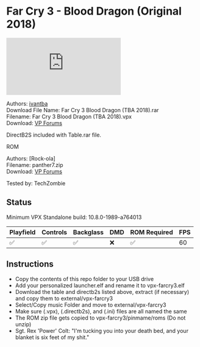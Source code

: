 # Far Cry 3 - Blood Dragon (Original 2018)

![Table Preview](https://www.vpforums.org/index.php?app=downloads&module=display&section=screenshot&record=72006&id=13657&full=1)

Authors: [ivantba](https://www.vpforums.org/index.php?showuser=123858)  
Download File Name:  Far Cry 3 Blood Dragon (TBA 2018).rar  
Filename: Far Cry 3 Blood Dragon (TBA 2018).vpx  
Download: [VP Forums](https://www.vpforums.org/index.php?app=downloads&showfile=13657)

DirectB2S included with Table.rar file. 

ROM

Authors: [Rock-ola]  
Filename: panther7.zip  
Download: [VP Forums](https://pinballnirvana.com/forums/resources/panther7.2147/)

Tested by: TechZombie

## Status 

Minimum VPX Standalone build: 10.8.0-1989-a764013

| Playfield | Controls | Backglass | DMD | ROM Required | FPS | 
|-----------|----------|-----------|-----|--------------|-----|
| :white_check_mark: | :white_check_mark: | :white_check_mark: | :x: | :white_check_mark: | 60 |

## Instructions

- Copy the contents of this repo folder to your USB drive
- Add your personalized launcher.elf and rename it to vpx-farcry3.elf
- Download the table and directb2s listed above, extract (if necessary) and copy them to external/vpx-farcry3
- Select/Copy music Folder and move to external/vpx-farcry3
- Make sure (.vpx), (.directb2s), and (.ini) files are all named the same
- The ROM zip file gets copied to vpx-farcry3/pinmame/roms (Do not unzip)
- Sgt. Rex 'Power' Colt: "I'm tucking you into your death bed, and your blanket is six feet of my shit."
